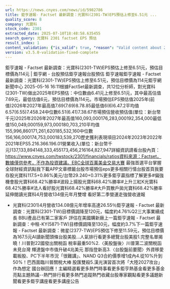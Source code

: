 ```yaml
---
url: https://news.cnyes.com/news/id/5982786
title: 鉅亨速報- Factset 最新調查：光寶科(2301-TW)EPS預估上修至6.51元 ...
quality_score: 8
company: 光寶科
stock_code: 2301
extracted_date: 2025-07-10T18:48:58.635455
search_query: 光寶科 2301 factset EPS 預估
result_index: 1
content_validation: {"is_valid": true, "reason": "Valid content about 2301"}
version: v3.5.0-validation-fixed-complete
---
```


鉅亨速報 - Factset 最新調查：光寶科(2301-TW)EPS預估上修至6.51元，預估目標價為114元 | 鉅亨網 - 台股預估‌‌鉅亨速報台股預估 鉅亨速報鉅亨速報 - Factset 最新調查：光寶科(2301-TW)EPS預估上修至6.51元，預估目標價為114元鉅亨網新聞中心 2025-05-16 16:11‌根據FactSet最新調查，共12位分析師，對光寶科(2301-TW)做出2025年EPS預估：中位數由6.41元上修至6.51元，其中最高估值7.69元，最低估值6元，預估目標價為114元。市場預估EPS預估值2025年(前值)2026年2027年最高值7.69(7.69)8.78.85最低值6(6)6.47.2平均值6.57(6.55)7.458.24中位數6.51(6.41)7.38.67市場預估營收‌預估值(單位：新台幣千元)2025年2026年2027年最高值160,093,000176,283,000192,354,000最低值150,049,000159,973,000180,703,210平均值155,996,860171,261,620185,532,160中位數156,166,000174,753,000183,539,270歷史獲利表現項目2024年2023年2022年2021年EPS5.216.366.196.01營業收入(單位：新台幣千元)137,133,894148,333,455173,456,216164,827,947詳細資訊請看台股內頁：https://www.cnyes.com/twstock/2301/financials/ratios資料來源：Factset，數據僅供參考，不作為投資建議。EBC全球百萬美金交易大賽 最強首選平台掌握全球財經資訊點我下載APP文章標籤台股市場預估eps更多相關行情台股首頁我要存股光寶科117.5+0.86%美元/台幣29.240+0.31%更多鉅亨贏指標了解更多#偏強機會股光寶科68.42%勝率#波段上揚股光寶科68.42%勝率#上升三紅K光寶科68.42%勝率#法人看好股光寶科68.42%勝率#大戶買散戶拋光寶科68.42%勝率延伸閱讀光寶科4月營收134億元年月雙增 看好第二季營運走強營收速報
- 光寶科(2301)4月營收134.08億元年增率高達26.55％鉅亨速報 - Factset 最新調查：光寶科(2301-TW)目標價調降至120元，幅度約4.76%Q2三大事業續成長 BBU產品已有第二家客戶 評估在美國購新廠‌上一篇鉅亨速報 - Factset 最新調查：中租-KY(5871-TW)目標價調降至130元，幅度約3.7%下一篇鉅亨速報 - Factset 最新調查：微星(2377-TW)EPS預估下修至11.59元，預估目標價為167.5元‌‌AI讀新聞頭條台股美股...人氣排行看更多總覽台股美股1.完整名單揭曉！川普對22國發出關稅函 稅率最重50%2.〈美股盤後〉川普第二波關稅函未見台灣 輝達盤中市值升破4兆美元 那指登新高3.〈台股盤前要聞〉外資移愛載板股、PC下半年市況「很難講」、NAND Q3合約價季增1成內4.從10%升到50%！巴西面臨川普關稅大棒 股匯雙殺5.漢光演習首次將「大陸2027攻台」作為想定 國台辦回應！‌主編精選看更多‌熱門時事看更多‌‌‌‌‌‌‌‌‌‌‌‌‌‌‌‌‌鉅亨熱基金看更多基金亮點主題熱議‌‌‌‌--‌‌‌‌熱門排行看更多熱門追蹤熱門收藏‌‌‌‌‌‌‌‌‌台股專家觀點看更多議題新聞看更多鉅亨講座看更多講座公告‌‌‌‌‌‌‌‌